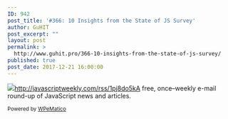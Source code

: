```yaml
---
ID: 942
post_title: '#366: 10 Insights from the State of JS Survey'
author: GuHIT
post_excerpt: ""
layout: post
permalink: >
  http://www.guhit.pro/366-10-insights-from-the-state-of-js-survey/
published: true
post_date: 2017-12-21 16:00:00
---
```

<img class="wpe_imgrss" src="https://copm.s3.amazonaws.com/f86cb236.png">http://javascriptweekly.com/rss/1pj8do5kA free, once&ndash;weekly e-mail round-up of JavaScript news and articles.<p class="wpematico_credit"><small>Powered by <a href="http://www.wpematico.com" target="_blank">WPeMatico</a></small></p>